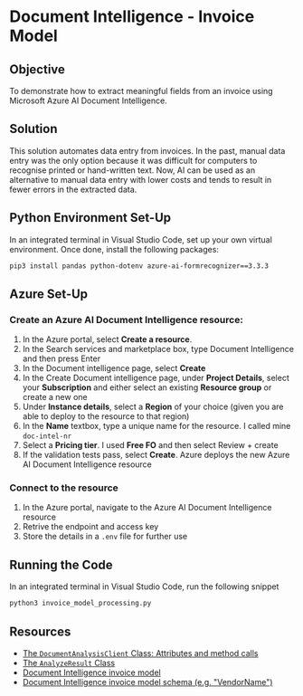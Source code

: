 # Document Intelligence - Invoice Model

## Objective

To demonstrate how to extract meaningful fields from an invoice using Microsoft Azure AI Document Intelligence. 

## Solution

This solution automates data entry from invoices. In the past, manual data entry was the only option because it was difficult for computers to recognise printed or hand-written text. Now, AI can be used as an alternative to manual data entry with lower costs and tends to result in fewer errors in the extracted data.

## Python Environment Set-Up

In an integrated terminal in Visual Studio Code, set up your own virtual environment. Once done, install the following packages:

```bash
pip3 install pandas python-dotenv azure-ai-formrecognizer==3.3.3
```

## Azure Set-Up

### Create an Azure AI Document Intelligence resource:
  1. In the Azure portal, select **Create a resource**.
  2. In the Search services and marketplace box, type Document Intelligence and then press Enter
  3. In the Document intelligence page, select **Create**
  4. In the Create Document intelligence page, under **Project Details**, select your **Subscription** and either select an existing **Resource group** or create a new one
  5. Under **Instance details**, select a **Region** of your choice (given you are able to deploy to the resource to that region)
  6. In the **Name** textbox, type a unique name for the resource. I called mine `doc-intel-nr`
  7. Select a **Pricing tier**. I used **Free FO** and then select Review + create
  8. If the validation tests pass, select **Create**. Azure deploys the new Azure AI Document Intelligence resource

### Connect to the resource
  1. In the Azure portal, navigate to the Azure AI Document Intelligence resource
  2. Retrive the endpoint and access key
  3. Store the details in a `.env` file for further use


## Running the Code

In an integrated terminal in Visual Studio Code, run the following snippet

```bash
python3 invoice_model_processing.py
```

## Resources
* [The `DocumentAnalysisClient` Class: Attributes and method calls](https://learn.microsoft.com/en-us/python/api/azure-ai-formrecognizer/azure.ai.formrecognizer.documentanalysisclient?view=azure-python#azure-ai-formrecognizer-documentanalysisclient-begin-analyze-document)
* [The `AnalyzeResult` Class](https://learn.microsoft.com/en-us/python/api/azure-ai-formrecognizer/azure.ai.formrecognizer.analyzeresult?view=azure-python)
* [Document Intelligence invoice model](https://learn.microsoft.com/en-us/azure/ai-services/document-intelligence/prebuilt/invoice?view=doc-intel-4.0.0)
* [Document Intelligence invoice model schema (e.g. "VendorName")](https://github.com/Azure-Samples/document-intelligence-code-samples/blob/main/schema/2024-11-30-ga/invoice.md)

